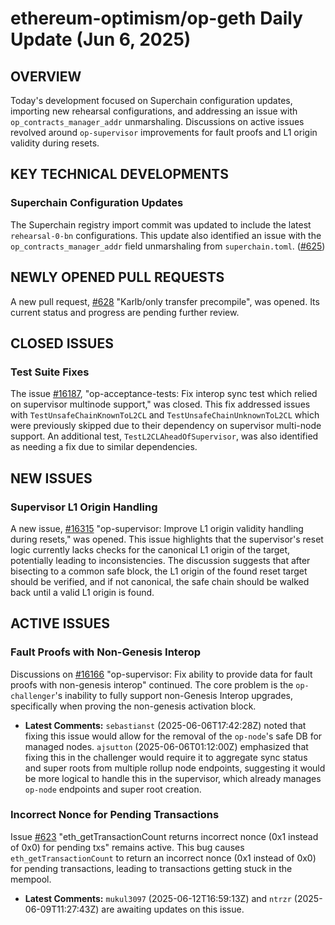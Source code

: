# ethereum-optimism/op-geth Daily Update (Jun 6, 2025)

## OVERVIEW

Today's development focused on Superchain configuration updates, importing new rehearsal configurations, and addressing an issue with `op_contracts_manager_addr` unmarshaling. Discussions on active issues revolved around `op-supervisor` improvements for fault proofs and L1 origin validity during resets.

## KEY TECHNICAL DEVELOPMENTS

### Superchain Configuration Updates
The Superchain registry import commit was updated to include the latest `rehearsal-0-bn` configurations. This update also identified an issue with the `op_contracts_manager_addr` field unmarshaling from `superchain.toml`. ([#625](https://github.com/ethereum-optimism/op-geth/pull/625))

## NEWLY OPENED PULL REQUESTS

A new pull request, [#628](https://github.com/ethereum-optimism/op-geth/pull/628) "Karlb/only transfer precompile", was opened. Its current status and progress are pending further review.

## CLOSED ISSUES

### Test Suite Fixes
The issue [#16187](https://github.com/ethereum-optimism/op-geth/issues/16187), "op-acceptance-tests: Fix interop sync test which relied on supervisor multinode support," was closed. This fix addressed issues with `TestUnsafeChainKnownToL2CL` and `TestUnsafeChainUnknownToL2CL` which were previously skipped due to their dependency on supervisor multi-node support. An additional test, `TestL2CLAheadOfSupervisor`, was also identified as needing a fix due to similar dependencies.

## NEW ISSUES

### Supervisor L1 Origin Handling
A new issue, [#16315](https://github.com/ethereum-optimism/op-geth/issues/16315) "op-supervisor: Improve L1 origin validity handling during resets," was opened. This issue highlights that the supervisor's reset logic currently lacks checks for the canonical L1 origin of the target, potentially leading to inconsistencies. The discussion suggests that after bisecting to a common safe block, the L1 origin of the found reset target should be verified, and if not canonical, the safe chain should be walked back until a valid L1 origin is found.

## ACTIVE ISSUES

### Fault Proofs with Non-Genesis Interop
Discussions on [#16166](https://github.com/ethereum-optimism/op-geth/issues/16166) "op-supervisor: Fix ability to provide data for fault proofs with non-genesis interop" continued. The core problem is the `op-challenger`'s inability to fully support non-Genesis Interop upgrades, specifically when proving the non-genesis activation block.

*   **Latest Comments:** `sebastianst` (2025-06-06T17:42:28Z) noted that fixing this issue would allow for the removal of the `op-node`'s safe DB for managed nodes. `ajsutton` (2025-06-06T01:12:00Z) emphasized that fixing this in the challenger would require it to aggregate sync status and super roots from multiple rollup node endpoints, suggesting it would be more logical to handle this in the supervisor, which already manages `op-node` endpoints and super root creation.

### Incorrect Nonce for Pending Transactions
Issue [#623](https://github.com/ethereum-optimism/op-geth/issues/623) "eth_getTransactionCount returns incorrect nonce (0x1 instead of 0x0) for pending txs" remains active. This bug causes `eth_getTransactionCount` to return an incorrect nonce (0x1 instead of 0x0) for pending transactions, leading to transactions getting stuck in the mempool.

*   **Latest Comments:** `mukul3097` (2025-06-12T16:59:13Z) and `ntrzr` (2025-06-09T11:27:43Z) are awaiting updates on this issue.